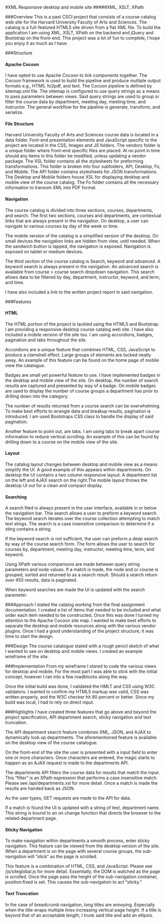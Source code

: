 #XML Responsive desktop and mobile site
#####XML, XSLT, XPath

###Overview
This is a past CSCI project that consists of a course catalog web site for the Harvard University Faculty of Arts and Sciences. The catalog is a full-featured HTML5 site driven from a flat XML file. To build the application I am using XML, XSLT, XPath  on the backend and jQuery and Bootstrap on the front-end. This project was a lot of fun to complete, I hope you enjoy it as much as I have.

###Structure
#### Apache Cocoon
I have opted to use Apache Cocoon to link components together. The Cocoon framework is used to build the pipeline and produce multiple output formats e.g., HTM5, fo2pdf, and text.  The Cocoon pipeline is defined by sitemap.xml file. The sitemap is configured to use query strings as a means to pass parameters between views. Said query strings are used to group or filter the course data by department, meeting day, meeting time, and instructor. The general workflow for the pipeline is generate, transform, and serialize.

#### File Structure
Harvard University Faculty of Arts and Sciences course data is located in a data folder. Font-end presentation elements and JavaScript specific to the project are located in the CSS, Images and JS folders. The vendors folder is a unique folder where front-end specific files are placed. At no point in time should any items in this folder be modified, unless updating a vendor package. The XSL folder contains all the stylesheets for preforming transformations. This folder is broken into four subfolders, API, Desktop, Fo, and Mobile. The API folder contains stylesheets for JSON transformations. The Desktop and Mobile folders house XSL for displaying desktop and mobile view of the course catalog. The Fo folder contains all the necessary information to transom XML into PDF format.

#### Navigation
The course catalog is divided into three sections, courses, departments, and search. The first two sections, courses and departments, are contextual links that are always present in the navigation. On desktop, a user can navigate to various courses by day of the week or time.
			
The mobile version of the catalog is a simplified version of the desktop. On small devices the navigation links are hidden from view, until needed. When the sandwich button is tapped, the navigation is exposed. Navigation is exposed on tablet or medium devices.
			
The third section of the course catalog is Search, keyword and advanced. A keyword search is always present in the navigation. An advanced search is available from course > course search dropdown navigation. This search allows data to be filtered by day, department, instructor, keyword, and term, and time.

I have also included a link to the written project report in said navigation.
	    
###Features
#### HTML

The HTML portion of the project is tackled using the HTML5 and Bootstrap. I am providing a responsive desktop course catalog web site. I have also included a mobile version of the site too. I am using accordions, badges, pagination and tabs throughout the site.

Accordions are a unique feature that combines HTML, CSS, JavaScript to produce a clamshell effect. Large groups of elements are tucked neatly away. An example of this feature can be found on the home page of mobile view the catalogue.

Badges are small yet powerful feature to use. I have implemented badges in the desktop and mobile view of the site. On desktop, the number of search results are captured and presented by way of a badge. On mobile badges are used to display the number of course groups a department has prior to drilling down into the category.
	    	
The number of results returned from a course search can be overwhelming. To make best efforts to wrangle data and breakup results, pagination is introduced. I am used Bootstraps CSS class to handle the display of said pagination.
	    	
			
Another feature to point out, are tabs. I am using tabs to break apart course information to reduce vertical scrolling. An example of this can be found by drilling down to a course on the mobile view of the site.

#### Layout
The catalog layout changes between desktop and mobile view as a means simplify the UI. A good example of this  appears within departments. On desktop the UI contains a two column responsive layout. A department list on the left and AJAX search on the right.The mobile layout throws the desktop UI out for a clean and compact display.
			
#### Searching
A search filed is always present in the user interface, available in or below the navigation bar. This search allows a user to preform a keyword search. The keyword search iterates over the course collection attempting to match text stings. The search is a case insensitive comparison to determine if a sting contains a string.

If the keyword search is not sufficient, the user can preform a deep search by way of the course search form.  The form allows the user to search for courses by, department, meeting day, instructor, meeting time, term, and keyword.


Using XPath various comparisons are made between query string parameters and node values.  If a match is made, the node and or course is grouped, sorted and returned to as a search result.  Should a search return over 450 results, data is paginated.

When keyword searches are made the UI is updated with the search parameter.
	    
###Approach
I stated the catalog working from the final assignment documentation. I created a list of items that needed to be included and what order each item needed to be constructed. Once this was done I turned my attention to the Apache Cocoon site map. I wanted to make best efforts to separate the desktop and mobile resources along with the various vendor plugins. Once I had a good understanding of the project structure, it was time to start the design.
	    
###Design
The course catalogue stated with a rough pencil sketch of what I wanted to see on desktop and mobile views. I created an example wireframe of the site.
	    
###Implementation
From my wireframe I stared to code the various views for desktop and mobile. For the most part I was able to stick with the initial concept, however I ran into a few roadblocks along the way.

Once the initial build was done, I validated the HMLT and CSS using W3C validators. I wanted to confirm my HTML5 markup was valid, CSS was written properly, and the W3C checker hit 80 percent or better. Since my build was local, I had to rely on direct input.
	    
###Highlights
I have created three features that go above and beyond the project specification, API department search, sticky navigation and text truncation.

The API department search feature combines XML, JSON, and AJAX to dynamically look up departments. The aforementioned feature is available on the desktop view of the course catalogue.

On the front-end of the site the user is presented with a input field to enter one or more characters. Once characters are entered, the magic starts to happen as an AJAX request is made to the departments API.
			
The departments API filters the course data for results that match the input. This “filter” is an XPath expression that performs a case insensitive match. Please see /api/departments.xsl for more detail. Once a match is made the results are handed back as JSON.
			
As the user types, GET requests are made to the API for data.
			
If a match is found the UI is updated with a string of text, department name. This string is bound to an on change function that directs the browser to the related department page.

#### Sticky Navigation
To make navigation within departments a smooth process, enter sticky navigation. This feature can be viewed from the desktop version of the site. When a department is on the page with several course groups, the sub-navigation will “stick” as the page is scrolled.
			
This feature is a combination of HTML, CSS, and JavaScript. Please see /js/siteglobal.js for more detail. Essentially, the DOM is watched as the page is scrolled. Once the page pass the height of the sub-navigation container, position:fixed is set. This causes the sub-navigatoin to act “sticky."

#### Text Truncation
In the case of breadcrumb navigation, long titles are annoying. Especially when the title wraps multiple lines increasing vertical page height. If a title is beyond that of an acceptable length, I trunk said title and add an ellipsis.